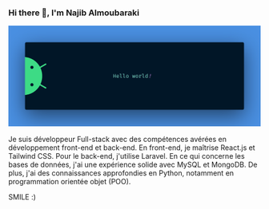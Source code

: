 ### Hi there 👋, I'm Najib Almoubaraki
![I am student of digital development ](https://raw.githubusercontent.com/ahmadhassan7/ahmadhassan7/master/resources/banner.png)

Je suis développeur Full-stack avec des compétences
avérées en développement front-end et back-end. En
front-end, je maîtrise React.js et Tailwind CSS. Pour le
back-end, j'utilise Laravel. En ce qui concerne les bases
de données, j'ai une expérience solide avec MySQL et
MongoDB. De plus, j'ai des connaissances approfondies
en Python, notamment en programmation orientée
objet (POO).

SMILE :) 
 
